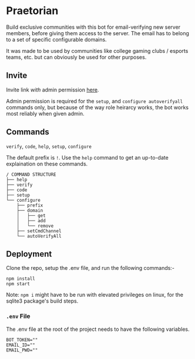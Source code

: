 # Praetorian
Build exclusive communities with this bot for email-verifying new server members, before giving them access to the server. The email has to belong to a set of specific configurable domains.

It was made to be used by communities like college gaming clubs / esports teams, etc. but can obviously be used for other purposes.

## Invite

Invite link *with* admin permission [here](https://discord.com/api/oauth2/authorize?client_id=835201049701646336&permissions=8&scope=bot).

Admin permission is required for the `setup`, and `configure autoverifyall` commands only, but because of the way role heirarcy works, the bot works most reliably when given admin.

## Commands
`verify`, `code`, `help`, `setup`, `configure`

The default prefix is `!`.
Use the `help` command to get an up-to-date explaination on these commands.

```
/ COMMAND STRUCTURE
├── help
├── verify
├── code
├── setup
└── configure
    ├── prefix
    ├── domain
    │   ├── get
    │   ├── add
    │   └── remove
    ├── setCmdChannel
    └── autoVerifyAll
```

## Deployment
Clone the repo, setup the .env file, and run the following commands:-

```
npm install
npm start
```
Note: `npm i` might have to be run with elevated privileges on linux, for the sqlite3 package's build steps.

### `.env` File
The .env file at the root of the project needs to have the following variables.
```env
BOT_TOKEN=""
EMAIL_ID=""
EMAIL_PWD=""
```
